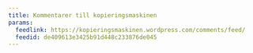 ```yaml
---
title: Kommentarer till kopieringsmaskinen
params:
  feedlink: https://kopieringsmaskinen.wordpress.com/comments/feed/
  feedid: de409613e3425b91d448c233876de045
---
```

